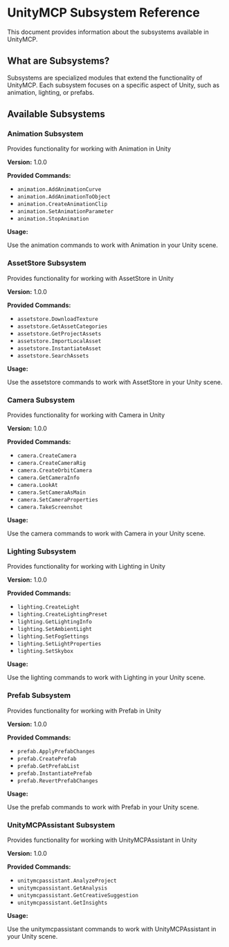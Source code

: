 # UnityMCP Subsystem Reference

This document provides information about the subsystems available in UnityMCP.

## What are Subsystems?

Subsystems are specialized modules that extend the functionality of UnityMCP. Each subsystem focuses on a specific aspect of Unity, such as animation, lighting, or prefabs.

## Available Subsystems

### Animation Subsystem

Provides functionality for working with Animation in Unity

**Version:** 1.0.0

**Provided Commands:**

- `animation.AddAnimationCurve`
- `animation.AddAnimationToObject`
- `animation.CreateAnimationClip`
- `animation.SetAnimationParameter`
- `animation.StopAnimation`

**Usage:**

Use the animation commands to work with Animation in your Unity scene.

### AssetStore Subsystem

Provides functionality for working with AssetStore in Unity

**Version:** 1.0.0

**Provided Commands:**

- `assetstore.DownloadTexture`
- `assetstore.GetAssetCategories`
- `assetstore.GetProjectAssets`
- `assetstore.ImportLocalAsset`
- `assetstore.InstantiateAsset`
- `assetstore.SearchAssets`

**Usage:**

Use the assetstore commands to work with AssetStore in your Unity scene.

### Camera Subsystem

Provides functionality for working with Camera in Unity

**Version:** 1.0.0

**Provided Commands:**

- `camera.CreateCamera`
- `camera.CreateCameraRig`
- `camera.CreateOrbitCamera`
- `camera.GetCameraInfo`
- `camera.LookAt`
- `camera.SetCameraAsMain`
- `camera.SetCameraProperties`
- `camera.TakeScreenshot`

**Usage:**

Use the camera commands to work with Camera in your Unity scene.

### Lighting Subsystem

Provides functionality for working with Lighting in Unity

**Version:** 1.0.0

**Provided Commands:**

- `lighting.CreateLight`
- `lighting.CreateLightingPreset`
- `lighting.GetLightingInfo`
- `lighting.SetAmbientLight`
- `lighting.SetFogSettings`
- `lighting.SetLightProperties`
- `lighting.SetSkybox`

**Usage:**

Use the lighting commands to work with Lighting in your Unity scene.

### Prefab Subsystem

Provides functionality for working with Prefab in Unity

**Version:** 1.0.0

**Provided Commands:**

- `prefab.ApplyPrefabChanges`
- `prefab.CreatePrefab`
- `prefab.GetPrefabList`
- `prefab.InstantiatePrefab`
- `prefab.RevertPrefabChanges`

**Usage:**

Use the prefab commands to work with Prefab in your Unity scene.

### UnityMCPAssistant Subsystem

Provides functionality for working with UnityMCPAssistant in Unity

**Version:** 1.0.0

**Provided Commands:**

- `unitymcpassistant.AnalyzeProject`
- `unitymcpassistant.GetAnalysis`
- `unitymcpassistant.GetCreativeSuggestion`
- `unitymcpassistant.GetInsights`

**Usage:**

Use the unitymcpassistant commands to work with UnityMCPAssistant in your Unity scene.

